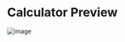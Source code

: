 # Calculator Preview
![image](https://github.com/Kartikeyea/Calculator/assets/109058853/404fd50a-46a8-4d11-9546-3cd9ec204ca4)
